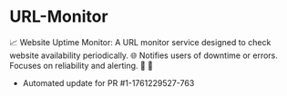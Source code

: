 # URL-Monitor
📈 Website Uptime Monitor: A URL monitor service designed to check website availability periodically. 🌐 Notifies users of downtime or errors. Focuses on reliability and alerting. 🚨 🔔


- Automated update for PR #1-1761229527-763